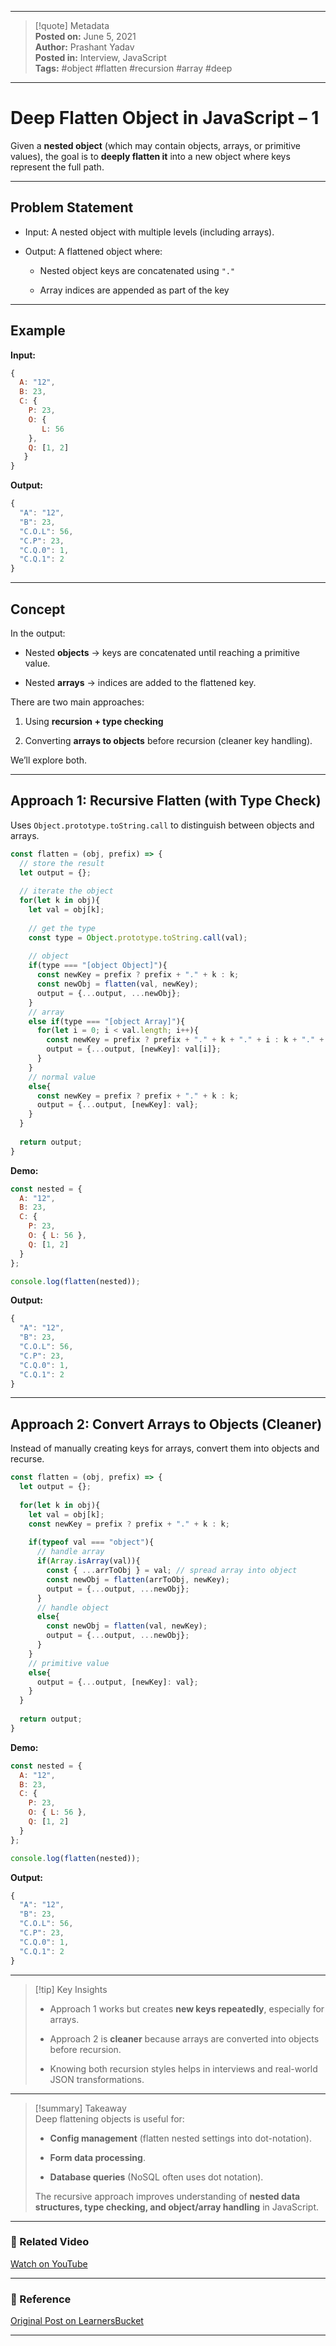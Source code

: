 
---

> [!quote] Metadata  
> **Posted on:** June 5, 2021  
> **Author:** Prashant Yadav  
> **Posted in:** Interview, JavaScript  
> **Tags:** #object #flatten #recursion #array #deep

---

# Deep Flatten Object in JavaScript – 1

Given a **nested object** (which may contain objects, arrays, or primitive values), the goal is to **deeply flatten it** into a new object where keys represent the full path.

---

## Problem Statement

- Input: A nested object with multiple levels (including arrays).
    
- Output: A flattened object where:
    
    - Nested object keys are concatenated using `"."`
        
    - Array indices are appended as part of the key
        

---

## Example

**Input:**

```javascript
{
  A: "12",
  B: 23,
  C: {
    P: 23,
    O: {
       L: 56
    },
    Q: [1, 2]
   }   
}
```

**Output:**

```javascript
{
  "A": "12",
  "B": 23,
  "C.O.L": 56,
  "C.P": 23,
  "C.Q.0": 1,
  "C.Q.1": 2
}
```

---

## Concept

In the output:

- Nested **objects** → keys are concatenated until reaching a primitive value.
    
- Nested **arrays** → indices are added to the flattened key.
    

There are two main approaches:

1. Using **recursion + type checking**
    
2. Converting **arrays to objects** before recursion (cleaner key handling).
    

We’ll explore both.

---

## Approach 1: Recursive Flatten (with Type Check)

Uses `Object.prototype.toString.call` to distinguish between objects and arrays.

```javascript
const flatten = (obj, prefix) => {
  // store the result
  let output = {};
  
  // iterate the object 
  for(let k in obj){
    let val = obj[k];
    
    // get the type
    const type = Object.prototype.toString.call(val);
    
    // object
    if(type === "[object Object]"){
      const newKey = prefix ? prefix + "." + k : k;
      const newObj = flatten(val, newKey);
      output = {...output, ...newObj};
    }
    // array
    else if(type === "[object Array]"){
      for(let i = 0; i < val.length; i++){
        const newKey = prefix ? prefix + "." + k + "." + i : k + "." + i;
        output = {...output, [newKey]: val[i]};
      }
    }
    // normal value
    else{
      const newKey = prefix ? prefix + "." + k : k;
      output = {...output, [newKey]: val};
    }
  }
  
  return output;
}
```

**Demo:**

```javascript
const nested = {
  A: "12",
  B: 23,
  C: {
    P: 23,
    O: { L: 56 },
    Q: [1, 2]
  }   
};

console.log(flatten(nested));
```

**Output:**

```javascript
{
  "A": "12",
  "B": 23,
  "C.O.L": 56,
  "C.P": 23,
  "C.Q.0": 1,
  "C.Q.1": 2
}
```

---

## Approach 2: Convert Arrays to Objects (Cleaner)

Instead of manually creating keys for arrays, convert them into objects and recurse.

```javascript
const flatten = (obj, prefix) => {
  let output = {};
  
  for(let k in obj){
    let val = obj[k];
    const newKey = prefix ? prefix + "." + k : k;
    
    if(typeof val === "object"){
      // handle array
      if(Array.isArray(val)){
        const { ...arrToObj } = val; // spread array into object
        const newObj = flatten(arrToObj, newKey);
        output = {...output, ...newObj};
      }
      // handle object
      else{
        const newObj = flatten(val, newKey);
        output = {...output, ...newObj};  
      }
    }
    // primitive value
    else{
      output = {...output, [newKey]: val};
    }
  }
  
  return output;
}
```

**Demo:**

```javascript
const nested = {
  A: "12",
  B: 23,
  C: {
    P: 23,
    O: { L: 56 },
    Q: [1, 2]
  }   
};

console.log(flatten(nested));
```

**Output:**

```javascript
{
  "A": "12",
  "B": 23,
  "C.O.L": 56,
  "C.P": 23,
  "C.Q.0": 1,
  "C.Q.1": 2
}
```

---

> [!tip] Key Insights
> 
> - Approach 1 works but creates **new keys repeatedly**, especially for arrays.
>     
> - Approach 2 is **cleaner** because arrays are converted into objects before recursion.
>     
> - Knowing both recursion styles helps in interviews and real-world JSON transformations.
>     

---

> [!summary] Takeaway  
> Deep flattening objects is useful for:
> 
> - **Config management** (flatten nested settings into dot-notation).
>     
> - **Form data processing**.
>     
> - **Database queries** (NoSQL often uses dot notation).
>     
> 
> The recursive approach improves understanding of **nested data structures, type checking, and object/array handling** in JavaScript.

---

### 🎥 Related Video

[Watch on YouTube](https://youtu.be/z3isDlyMqog)

---

### 📎 Reference

[Original Post on LearnersBucket](https://learnersbucket.com/examples/interview/deep-flatten-object-in-javascript-1/)

---
